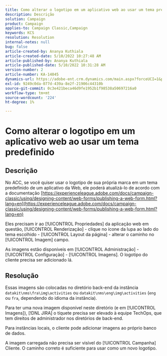```yaml
---
title: Como alterar o logotipo em um aplicativo web ao usar um tema predefinido
description: Descrição
solution: Campaign
product: Campaign
applies-to: Campaign Classic,Campaign
keywords: KCS
resolution: Resolution
internal-notes: null
bug: false
article-created-by: Ananya Kuthiala
article-created-date: 5/10/2022 10:27:48 AM
article-published-by: Ananya Kuthiala
article-published-date: 5/10/2022 10:31:28 AM
version-number: 2
article-number: KA-14045
dynamics-url: https://adobe-ent.crm.dynamics.com/main.aspx?forceUCI=1&pagetype=entityrecord&etn=knowledgearticle&id=bae753d3-4bd0-ec11-a7b5-0022480a8e40
exl-id: 9249c0da-077d-439a-8e2f-21906c44310b
source-git-commit: 0c3e421beca46d9fe1952b1f98538a50697216a0
workflow-type: tm+mt
source-wordcount: '224'
ht-degree: 1%

---
```


# Como alterar o logotipo em um aplicativo web ao usar um tema predefinido

## Descrição


No ACC, se você quiser usar o logotipo de sua própria marca em um tema predefinido de um aplicativo da Web, ele poderá atualizá-lo de acordo com a documentação [https://experienceleague.adobe.com/docs/campaign-classic/using/designing-content/web-forms/publishing-a-web-form.html?lang=en](https://experienceleague.adobe.com/docs/campaign-classic/using/designing-content/web-forms/publishing-a-web-form.html?lang=en)

Eles precisam ir ao [!UICONTROL Propriedades] da aplicação web em questão, [!UICONTROL Renderização] - clique no ícone da lupa ao lado do tema escolhido - [!UICONTROL Layout da página] - alterar o caminho no [!UICONTROL Imagem] campo.

As imagens estão disponíveis em [!UICONTROL Administração] - [!UICONTROL Configuração] - [!UICONTROL Imagens]. O logotipo do cliente precisa ser adicionado lá.


## Resolução


Essas imagens são colocadas no diretório back-end da instância `datakit\nms\fra\img\activities` ou `datakit\nms\eng\img\activities` (`eng` ou `fra`, dependendo do idioma da instância).

Para ter uma nova imagem disponível neste diretório (e em [!UICONTROL Imagens]), [!DNL JIRA] o tíquete precisa ser elevado à equipe TechOps, que tem direitos de administrador nos diretórios de back-end.

Para instâncias locais, o cliente pode adicionar imagens ao próprio banco de dados.

A imagem carregada não precisa ser visível do [!UICONTROL Campanha] Cliente. O caminho correto é suficiente para usar como um novo logotipo.
